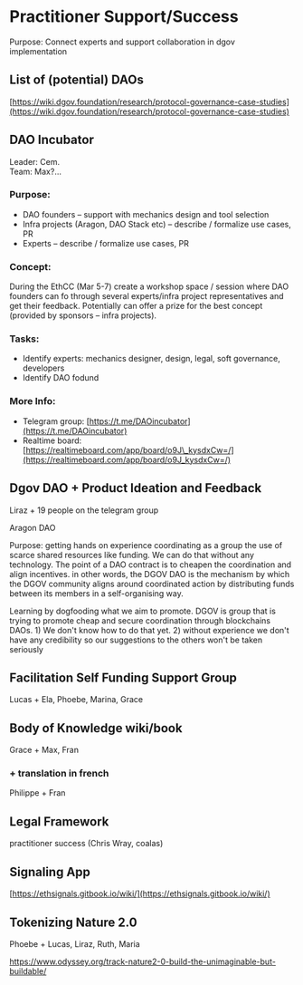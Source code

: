 # Practitioner Support/Success

Purpose: Connect experts and support collaboration in dgov implementation

## List of \(potential\) DAOs

[https://wiki.dgov.foundation/research/protocol-governance-case-studies](https://wiki.dgov.foundation/research/protocol-governance-case-studies)

## DAO Incubator

Leader: Cem.  
Team: Max?...

### **Purpose:**

* DAO founders – support with mechanics design and tool selection
* Infra projects \(Aragon, DAO Stack etc\) – describe / formalize use cases, PR
* Experts – describe / formalize use cases, PR

### Concept:

During the EthCC  \(Mar 5-7\) create a workshop space / session where DAO founders can fo through several experts/infra project representatives and get their feedback. Potentially can offer a prize for the best concept \(provided by sponsors – infra projects\).

### Tasks:

* Identify experts: mechanics designer, design, legal, soft governance, developers
* Identify DAO fodund

### More Info:

* Telegram group: [https://t.me/DAOincubator](https://t.me/DAOincubator)
* Realtime board: [https://realtimeboard.com/app/board/o9J\_kysdxCw=/](https://realtimeboard.com/app/board/o9J_kysdxCw=/)

## Dgov DAO + Product Ideation and Feedback

Liraz + 19 people on the telegram group

Aragon DAO

Purpose: getting hands on experience coordinating as a group the use of scarce shared resources like funding. We can do that without any technology. The point of a DAO contract is to cheapen the coordination and align incentives. in other words, the DGOV DAO is the mechanism by which the DGOV community aligns around coordinated action by distributing funds between its members in a self-organising way.

Learning by dogfooding what we aim to promote. DGOV is group that is trying to promote cheap and secure coordination through blockchains DAOs. 1\) We don't know how to do that yet. 2\) without experience we don't have any credibility so our suggestions to the others won't be taken seriously

## Facilitation Self Funding Support Group

Lucas + Ela, Phoebe, Marina, Grace

## Body of Knowledge wiki/book

Grace + Max, Fran

### + translation in french

Philippe + Fran

## Legal Framework

practitioner success \(Chris Wray, coalas\)

## Signaling App

[https://ethsignals.gitbook.io/wiki/](https://ethsignals.gitbook.io/wiki/)

## Tokenizing Nature 2.0

Phoebe + Lucas, Liraz, Ruth, Maria

[https://www.odyssey.org/track-nature2-0-build-the-unimaginable-but-buildable/ ](https://www.odyssey.org/track-nature2-0-build-the-unimaginable-but-buildable/%20)

